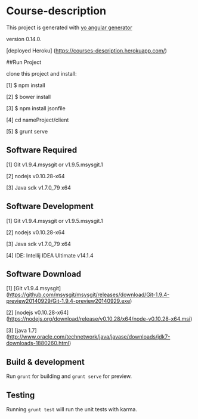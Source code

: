 # Course-description

This project is generated with [yo angular generator](https://github.com/yeoman/generator-angular) 

version 0.14.0.

[deployed Heroku] (https://courses-description.herokuapp.com/)

##Run Project

clone this project and install: 

[1] $ npm install 

[2] $ bower install 

[3] $ npm install jsonfile 

[4] cd nameProject/client 

[5] $ grunt serve 

## Software Required

[1] Git v1.9.4.msysgit or v1.9.5.msysgit.1

[2] nodejs v0.10.28-x64

[3] Java sdk v1.7.0_79 x64

## Software Development

[1] Git v1.9.4.msysgit or v1.9.5.msysgit.1

[2] nodejs v0.10.28-x64

[3] Java sdk v1.7.0_79 x64

[4] IDE: Intellij IDEA Ultimate v14.1.4


## Software Download

[1] [Git v1.9.4.msysgit] (https://github.com/msysgit/msysgit/releases/download/Git-1.9.4-preview20140929/Git-1.9.4-preview20140929.exe)

[2] [nodejs v0.10.28-x64] (https://nodejs.org/download/release/v0.10.28/x64/node-v0.10.28-x64.msi)

[3] [java 1.7] (http://www.oracle.com/technetwork/java/javase/downloads/jdk7-downloads-1880260.html)

## Build & development

Run `grunt` for building and `grunt serve` for preview.

## Testing

Running `grunt test` will run the unit tests with karma.

